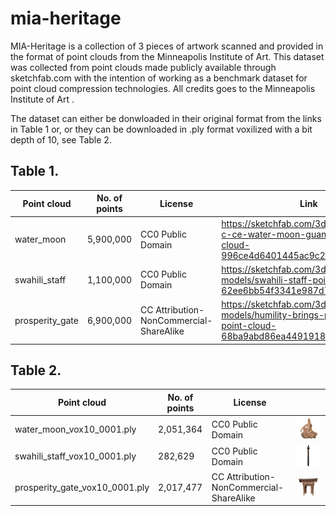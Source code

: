 # mia-heritage
MIA-Heritage is a collection of 3 pieces of artwork scanned and provided in the format of point clouds from the Minneapolis Institute of Art. This dataset was collected from point clouds made publicly available through sketchfab.com with the intention of working as a benchmark dataset for point cloud compression technologies.  All credits goes to the Minneapolis Institute of Art . 

The dataset can either be donwloaded in their original format from the links in Table 1 or, or they can be downloaded in .ply format voxilized with a bit depth of 10, see Table 2.

## Table 1.

|  Point cloud | No. of points  | License  | Link  |
|---|---|---|---|
| water_moon  | 5,900,000  | CC0 Public Domain  | https://sketchfab.com/3d-models/12th-c-ce-water-moon-guanyin-point-cloud-996ce4d6401445ac9c26f927770df851  | 
| swahili_staff  | 1,100,000  | CC0 Public Domain  | https://sketchfab.com/3d-models/swahili-staff-point-cloud-62ee6bb54f3341e987d70c733ea639bd |
| prosperity_gate  | 6,900,000  | CC Attribution-NonCommercial-ShareAlike  | https://sketchfab.com/3d-models/humility-brings-prosperity-gate-point-cloud-68ba9abd86ea4491918e7b9e6949cb9e |

## Table 2.

|  Point cloud | No. of points  | License  | |
|---|---|---|---|
| water_moon_vox10_0001.ply  | 2,051,364  | CC0 Public Domain  | <img src="figures/water_moon.png" width="150" title="hover text"> |
| swahili_staff_vox10_0001.ply  | 282,629  | CC0 Public Domain  | ![Alt text](figures/swahili_staff.png?raw=true "Title") |
| prosperity_gate_vox10_0001.ply  | 2,017,477  | CC Attribution-NonCommercial-ShareAlike  |  ![Alt text](figures/prosperity_gate.png?raw=true "Title") |
